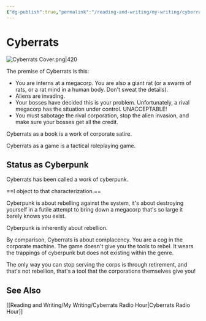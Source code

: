 ```yaml
---
{"dg-publish":true,"permalink":"/reading-and-writing/my-writing/cyberrats/","tags":["writing","games","capitalism"],"noteIcon":""}
---
```



# Cyberrats

![Cyberrats Cover.png|420](/img/user/img/Cyberrats%20Cover.png)

The premise of Cyberrats is this:
- You are interns at a megacorp. You are also a giant rat (or a swarm of rats, or a rat mind in a human body. Don't sweat the details). 
- Aliens are invading.
- Your bosses have decided this is your problem. Unfortunately, a rival megacorp has the situation under control. UNACCEPTABLE!
- You must sabotage the rival corporation, stop the alien invasion, and make sure your bosses get all the credit.

Cyberrats as a book is a work of corporate satire.

Cyberrats as a game is a tactical roleplaying game.

## Status as Cyberpunk

Cyberrats has been called a work of cyberpunk. 

==I object to that characterization.==

Cyberpunk is about rebelling against the system, it's about destroying yourself in a futile attempt to bring down a megacorp that's so large it barely knows you exist.

Cyberpunk is inherently about rebellion. 

By comparison, Cyberrats is about complacency. You are a cog in the corporate machine. The game doesn't give you the tools to rebel. It wears the trappings of cyberpunk but does not existing within the genre.

The only way you can stop serving the corps is through retirement, and that's not rebellion, that's a tool that the corporations themselves give you!

## See Also
[[Reading and Writing/My Writing/Cyberrats Radio Hour\|Cyberrats Radio Hour]]